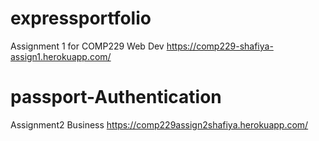 # expressportfolio
Assignment 1 for COMP229 Web Dev
https://comp229-shafiya-assign1.herokuapp.com/

# passport-Authentication
Assignment2 Business 
https://comp229assign2shafiya.herokuapp.com/
